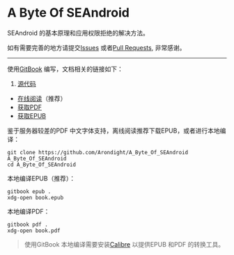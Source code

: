 # A Byte Of SEAndroid

SEAndroid 的基本原理和应用权限拒绝的解决方法。

如有需要完善的地方请提交[Issues][ID_ISSUES]
或者[Pull Requests][ID_PULL_REQUESTS], 非常感谢。

---

使用[GitBook][ID_GITBOOK] 编写，文档相关的链接如下：

1. [源代码][ID_GITHUB]
+ [在线阅读][ID_HTML]（推荐）
+ [获取PDF][ID_PDF]
+ [获取EPUB][ID_EPUB]

鉴于服务器较差的PDF 中文字体支持，离线阅读推荐下载EPUB，或者进行本地编译：

```shell
git clone https://github.com/Arondight/A_Byte_Of_SEAndroid A_Byte_Of_SEAndroid
cd A_Byte_Of_SEAndroid
```

本地编译EPUB（推荐）：
```shell
gitbook epub .
xdg-open book.epub
```

本地编译PDF：
```shell
gitbook pdf .
xdg-open book.pdf
```

> 使用GitBook 本地编译需要安装[Calibre][ID_Calibre] 以提供EPUB 和PDF 的转换工具。

[ID_GITHUB]: https://github.com/Arondight/A_Byte_Of_SEAndroid "点此跳转项目地址"
[ID_ISSUES]: https://github.com/Arondight/A_Byte_Of_SEAndroid/issues "点此提交Issues"
[ID_PULL_REQUESTS]: https://github.com/Arondight/A_Byte_Of_SEAndroid/pulls "点此查看Pull requests"
[ID_GITBOOK]: https://github.com/GitbookIO/gitbook "点此跳转GitBook 项目地址"
[ID_HTML]: https://www.gitbook.com/read/book/arondight/a_byte_of_seandroid "点此阅读在线HTML"
[ID_PDF]: https://www.gitbook.com/download/pdf/book/arondight/A_Byte_Of_SEAndroid "点此获取PDF"
[ID_EPUB]: https://www.gitbook.com/download/epub/book/arondight/a_byte_of_seandroid "点此获取EPUB"
[ID_Calibre]: https://github.com/kovidgoyal/calibre/releases "点此获取Calibre"

